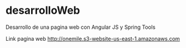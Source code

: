 # desarrolloWeb
Desarrollo de una pagina web con Angular JS y Spring Tools

Link pagina web
http://onemile.s3-website-us-east-1.amazonaws.com
